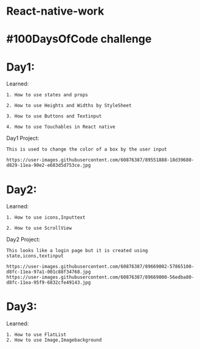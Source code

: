 # React-native-work

# #100DaysOfCode challenge



# Day1:
   Learned:
   
   	1. How to use states and props
	
	2. How to use Heights and Widths by StyleSheet
	
	3. How to use Buttons and Textinput
	
	4. How to use Touchables in React native

  Day1 Project:
  
  	This is used to change the color of a box by the user input 
	
	https://user-images.githubusercontent.com/60876387/89551888-18d39680-d829-11ea-90e2-e683d5d753ce.jpg
	
	
# Day2:
   Learned:
   	
	1. How to use icons,Inputtext
	
	2. How to use ScrollView 

   Day2 Project:
   	
	This looks like a login page but it is created using state,icons,textinput
	
	https://user-images.githubusercontent.com/60876387/89669002-57865100-d8fc-11ea-97a1-001c88f34768.jpg
	https://user-images.githubusercontent.com/60876387/89669000-56edba80-d8fc-11ea-95f9-6832cfe49143.jpg

# Day3:
  Learned:
	
	1. How to use FlatList
	2. How to use Image,Imagebackground



